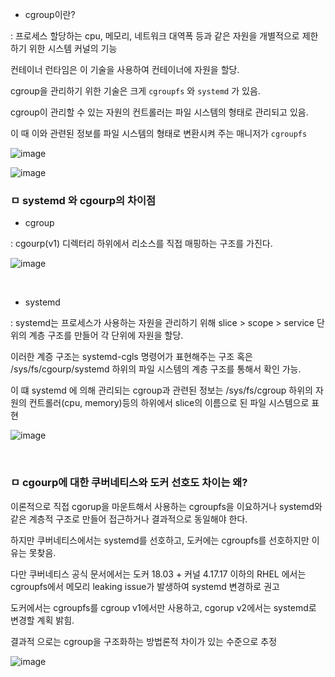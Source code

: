 - cgroup이란?

: 프로세스 할당하는 cpu, 메모리, 네트워크 대역폭 등과 같은 자원을 개별적으로 제한하기 위한 시스템 커널의 기능

컨테이너 런타임은 이 기술을 사용하여 컨테이너에 자원을 할당.

cgroup을 관리하기 위한 기술은 크게 `cgroupfs` 와 `systemd` 가 있음.

cgroup이 관리할 수 있는 자원의 컨트롤러는 파일 시스템의 형태로 관리되고 있음.

이 때 이와 관련된 정보를 파일 시스템의 형태로 변환시켜 주는 매니저가 `cgroupfs`

![image](https://user-images.githubusercontent.com/62640332/167880891-f4f21959-5dbe-4e3f-a429-7cc6ef04a606.png)


![image](https://user-images.githubusercontent.com/62640332/167880959-2449f8eb-750d-4b3c-91de-dc6b82e99a83.png)

### ㅁ systemd 와 cgourp의 차이점

- cgroup

: cgourp(v1) 디렉터리 하위에서 리소스를 직접 매핑하는 구조를 가진다.


![image](https://user-images.githubusercontent.com/62640332/167880614-a038a93a-bbdb-4ee1-9a71-b1524decf8c6.png)

<br>

- systemd

: systemd는 프로세스가 사용하는 자원을 관리하기 위해 slice > scope > service 단위의 계층 구조를 만들어 각 단위에 자원을 할당.

이러한 계증 구조는 systemd-cgls 명령어가 표현해주는 구조 혹은 /sys/fs/cgourp/systemd 하위의 파일 시스템의 계층 구조를 통해서 확인 가능.

이 떄 systemd 에 의해 관리되는 cgroup과 관련된 정보는 /sys/fs/cgroup 하위의 자원의 컨트롤러(cpu, memory)등의 하위에서 slice의 이름으로 된 파일 시스템으로 표현


![image](https://user-images.githubusercontent.com/62640332/167881538-825f9863-a907-461d-b95a-0f40e1b9fd5b.png)

<br>

### ㅁ cgourp에 대한 쿠버네티스와 도커 선호도 차이는 왜?

이론적으로 직접 cgorup을 마운트해서 사용하는 cgroupfs을 이요하거나 systemd와 같은 계층적 구조로 만들어 접근하거나 결과적으로 동일해야 한다.

하지만 쿠버네티스에서는 systemd를 선호하고, 도커에는 cgroupfs를 선호하지만 이유는 못찾음.

다만 쿠버네티스 공식 문서에서는 도커 18.03 + 커널 4.17.17 이하의 RHEL 에서는 cgroupfs에서 메모리 leaking issue가 발생하여 systemd 변경하로 권고

도커에서는 cgroupfs를 cgroup v1에서만 사용하고, cgorup v2에서는 systemd로 변경할 계획 밝힘.

결과적 으로는 cgroup을 구조화하는 방법론적 차이가 있는 수준으로 추정


![image](https://user-images.githubusercontent.com/62640332/167882660-cbba3ce7-71b1-4e10-a7da-5ed3b73cfcd4.png)



